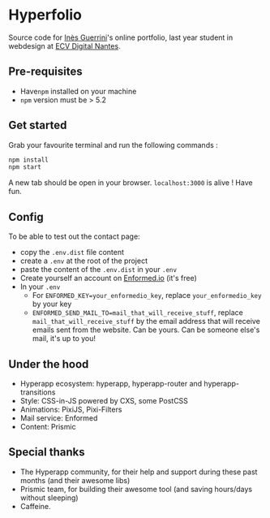 # Hyperfolio

Source code for [Inès Guerrini](https://www.linkedin.com/in/ines-guerrini-02906b64/)'s online portfolio, last year student in webdesign at [ECV Digital Nantes](http://www.ecvdigital.fr/).

## Pre-requisites

* Have`npm` installed on your machine
* `npm` version must be > 5.2

## Get started

Grab your favourite terminal and run the following commands :

```js
npm install
npm start
```

A new tab should be open in your browser. `localhost:3000` is alive ! Have fun.

## Config

To be able to test out the contact page:  
- copy the `.env.dist` file content 
- create a `.env` at the root of the project
- paste the content of the `.env.dist` in your `.env`
- Create yourself an account on [Enformed.io](http://enformed.io/) (it's free)
- In your `.env`
    - For `ENFORMED_KEY=your_enformedio_key`, replace `your_enformedio_key` by your key
    - `ENFORMED_SEND_MAIL_TO=mail_that_will_receive_stuff`, replace `mail_that_will_receive_stuff` by the email address that will receive emails sent from the website. Can be yours. Can be someone else's mail, it's up to you!


## Under the hood
- Hyperapp ecosystem: hyperapp, hyperapp-router and hyperapp-transitions
- Style: CSS-in-JS powered by CXS, some PostCSS
- Animations: PixiJS, Pixi-Filters
- Mail service: Enformed
- Content: Prismic

## Special thanks

- The Hyperapp community, for their help and support during these past months (and their awesome libs)
- Prismic team, for building their awesome tool (and saving hours/days without sleeping)
- Caffeine.
